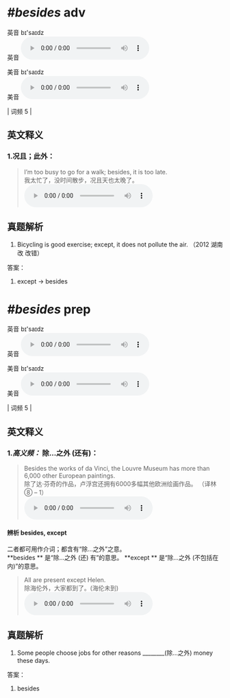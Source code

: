 # ***\#besides*** adv
英音 bɪ'saɪdz  
英音
<audio src="./media/besides-B.aac" controls="controls"></audio>

美音 bɪ'saɪdz  
美音
<audio src="./media/besides.aac" controls="controls"></audio>



| 词频 5 |  

英文释义
---
### 1.**况且；此外：**  

 > I’m too busy to go for a walk; besides, it is too late.  
 > 我太忙了，没时间散步，况且天也太晚了。    
<audio src="./media/4-except.aac" controls="controls"></audio>


真题解析
---
1. Bicycling is good exercise; except, it does not pollute the air.    （2012 湖南改 改错）  

答案：
1. except → besides  

# ***\#besides*** prep
英音 bɪ'saɪdz  
英音
<audio src="./media/besides-B.aac" controls="controls"></audio>

美音 bɪ'saɪdz  
美音
<audio src="./media/besides.aac" controls="controls"></audio>



| 词频 5 |  

英文释义
---
### 1.*高义频：* **除…之外 (还有)：**  

 > Besides the works of da Vinci, the Louvre Museum has more than 6,000 other European paintings.   
 > 除了达·芬奇的作品，卢浮宫还拥有6000多幅其他欧洲绘画作品。  （译林⑧ – 1）  
<audio src="./media/1-besides.aac" controls="controls"></audio>

#### 辨析 besides, except
二者都可用作介词；都含有“除…之外”之意。  
**besides ** 是“除…之外 (还) 有”的意思。
**except ** 是“除…之外 (不包括在内)”的意思。
 > All are present except Helen.  
 > 除海伦外，大家都到了。(海伦未到)    
<audio src="./media/3-except.aac" controls="controls"></audio>



真题解析
---
1. Some people choose jobs for other reasons ________(除…之外) money these days.  

答案：
1. besides  

